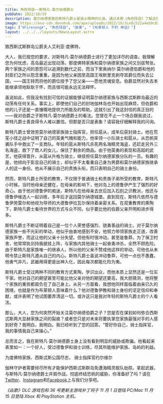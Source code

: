 ```yaml
---
title: 角色阵容——斯特凡·莫尔纳德爵士
pubDate: 2022/10/19
description: 莫尔纳德家族的斯特凡爵士是骑士精神的化身。通过本期《角色阵容》了解这位瓦斯提尔的守护者。
image: https://eso-cdn.denohub.com/ape/uploads/2022/10/3ce8c522a4eb9c02b9b638075f5789ec.jpg
tags: ["《Firesong》", "角色阵容", "故事", "《布莱顿人 不朽 神话》"]
layout: ../../../layouts/NewsLayout.astro
---
```


致西斯忒斯群岛公爵夫人艾利亚·度佛特，

大人，我已按您的要求，对斯特凡·莫尔纳德爵士进行了更加详尽的调查。我理解您为何忧虑，高岛最近出现动荡，那度佛特家族和莫尔纳德家族之间又剑拔弩张。两个家族之间的恩怨可以追溯到数代之前，而当下里奥纳尔·莫尔纳德伯爵和他的封臣们之所以怨念重重，是因为他父亲因至高国王埃默里克剥夺其爵位而失去公国，——国王转而将他的爵位授予了您父亲——愿他灵魂安息。伯爵显然对失去本能继承领地耿耿于怀，而且很可能永远无法释怀。

虽说如此，但我没有找到可信的证据能够证明莫尔纳德家族与西斯忒斯群岛最近的动荡有任何关系。事实上，即使他们自己的封地伽林岛也开始出现麻烦，但伯爵和他的儿子还是一直慷慨地提供力所能及的帮助。这就引出了我这封信的真正目的——我对伯爵之子斯特凡·莫尔纳德爵士的看法。您曾在不止一个场合跟我说过，斯特凡爵士善良得令人难以置信。但那是否只是表象？请容我仔细解释我的问询。

斯特凡爵士曾效劳莫尔纳德家族骑士指挥官，担任扈从，成年后获封骑士。他在荒芜小径之战中证明了自己的英勇气魄和能力，他率领一小队骑士和扈从，从恐帆突袭队手中救出了一支商队。年轻的扈从斯特凡杀死两名海精灵海盗，还赶走另外三名海盗，救下了商人的女儿，保住了剩余的商品。由于他英勇的表现和高超的武艺，他获得晋升，从扈从升格为骑士，继续担任莫尔纳德家族分队的一员。有趣的是，他倾向于彰显自己的骑士，却似乎不太看重自己身为男爵和莫尔纳德家族继承人的这一身份。他从不展示自己的贵族头衔，而只表明自己的骑士身份。

然而，斯特凡爵士所受的教育，不仅限于普通骑士和贵族子弟所受的教育。斯特凡小时候，当时他母亲还健在，在母亲的影响下，他对岛上的德鲁伊产生了强烈的好奇心。由于他对德鲁伊的痴迷，斯特凡在他母亲去世后加入石刻之识教派，他还与德鲁伊候选人一起训练，多年后才返回莫尔纳德城堡。直到现在，斯特凡依然与德鲁伊劳雷尔和他视为导师的大德鲁伊拉瓦尔保持着亲密关系。在双重教育的熏陶下，斯特凡爵士看待世界的方式与众不同，似乎要比他的伯爵父亲开明和进步得多。

斯特凡爵士不断证明着自己是一位个人荣誉感强烈、骁勇善战的骑士。对于莫尔纳德家族一些不光彩的举动，他似乎由衷地感到不安，他努力带领家族走正道，改善家族声誉，而这让他的父亲十分失望。但他有时很冲动。甚至是鲁莽。为了保卫村舍，他常常执剑持盾披挂上阵，与家族内其他骑士一起奋勇冲杀，全然不顾危险。由于斯特凡是家族唯一的继承人，所以他的父亲不赞成他这样的举动，可他也从未明令禁止斯特凡遵从自己的内心。斯特凡爵士虽说冲动鲁莽，可他一点也不愚蠢，他勇气非凡，武器用得更是出神入化，因此每次都能化险为夷。

斯特凡爵士受过两种不同的教育方式熏陶，学识出众，而他本质上显然还是一位实干家。他对自己的期望甚至可能比他父亲对他的期望还要高，我大胆猜测，他将整个家族的重担都肩负在了自己身上。从另一方面看，我想他同样面临着由来已久的困境，也就是作为布莱顿人意味着什么？他对德鲁伊教和骑士身份的坚定信仰和奉献，或许表明了他试图要弄清这一切。或许这只是我对年轻的斯特凡爵士的个人看法。

那么，大人，您为何突然开始关注莫尔纳德伯爵之子？您是否在谋划如何弥合西斯忒斯两大显赫家族之间的裂痕？或者您只是对未来将要执掌您家族最强对手的人感到好奇？我明白，我明白。我已经听到了您的回答。“管好你自己，骑士指挥官，我的事情我自己来操心。”

总而言之，我在斯特凡·莫尔纳德爵士身上没有看到明显的威胁或欺骗。他看起来表里如一：一个好人，受过德鲁伊和骑士训练，尽其所能维护家族、岛屿的利益。

为度佛特家族、西斯忒斯公国尽忠， 骑士指挥官约尔维尔

伽林守护者需要倾尽所有才能保护西斯忒斯群岛免遭海精灵舰队劫掠。拿起武器，与斯特凡·莫尔纳德爵士并肩作战，彻底终结恐帆的威胁，你准备好了吗？请在[Twitter](https://twitter.com/TESOnline)、[Instagram](https://www.instagram.com/elderscrollsonline/)和[Facebook](https://www.facebook.com/ElderScrollsOnline)上与我们分享吧。

_《焱歌》DLC 游戏包和 36 号更新主游戏补丁将于 11 月 1 日登陆 PC/Mac 11 月 15 日登陆 Xbox 和 PlayStation 主机。_
